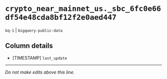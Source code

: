 # `crypto_near_mainnet_us._sbc_6fc0e66df54e48cda8bf12f2e0aed447`
`bq-1` | `bigquery-public-data`

## Column details
* [TIMESTAMP] `last_update`

-------------------------------------------------------------------------------
*Do not make edits above this line.*
